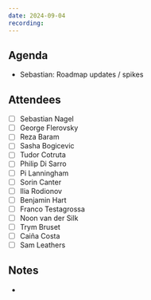 ```yaml
---
date: 2024-09-04
recording: 
---
```


## Agenda
- Sebastian: Roadmap updates / spikes

## Attendees
  - [ ] Sebastian Nagel
  - [ ] George Flerovsky
  - [ ] Reza Baram
  - [ ] Sasha Bogicevic
  - [ ] Tudor Cotruta
  - [ ] Philip Di Sarro
  - [ ] Pi Lanningham
  - [ ] Sorin Canter
  - [ ] Ilia Rodionov
  - [ ] Benjamin Hart
  - [ ] Franco Testagrossa
  - [ ] Noon van der Silk
  - [ ] Trym Bruset
  - [ ] Caiña Costa
  - [ ] Sam Leathers

## Notes

-
